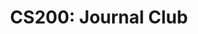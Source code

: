 ---
title: "CS200: Journal Club"
semesters:
  - "Fall 2017"
format:
  html:
    theme: custom.scss
    css: styles.css
    toc: false
    page-layout: full
---